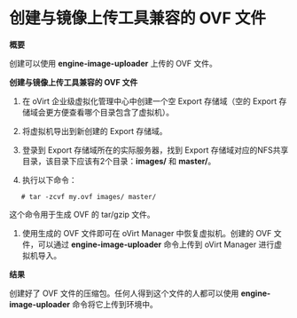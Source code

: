 # 创建与镜像上传工具兼容的 OVF 文件

**概要**

创建可以使用 **engine-image-uploader** 上传的 OVF 文件。

**创建与镜像上传工具兼容的 OVF 文件**

1. 在 oVirt 企业级虚拟化管理中心中创建一个空 Export 存储域（空的 Export 存储域会更方便查看哪个目录包含了虚拟机）。

1. 将虚拟机导出到新创建的 Export 存储域。

1. 登录到 Export 存储域所在的实际服务器，找到 Export 存储域对应的NFS共享目录，该目录下应该有2个目录：**images/** 和 **master/**。

1. 执行以下命令：

 ```
    # tar -zcvf my.ovf images/ master/
```

  这个命令用于生成 OVF 的 tar/gzip 文件。

1. 使用生成的 OVF 文件即可在 oVirt Manager 中恢复虚拟机。创建的 OVF 文件，可以通过 **engine-image-uploader** 命令上传到 oVirt Manager 进行虚拟机导入。

**结果**

  创建好了 OVF 文件的压缩包。任何人得到这个文件的人都可以使用 **engine-image-uploader** 命令将它上传到环境中。
